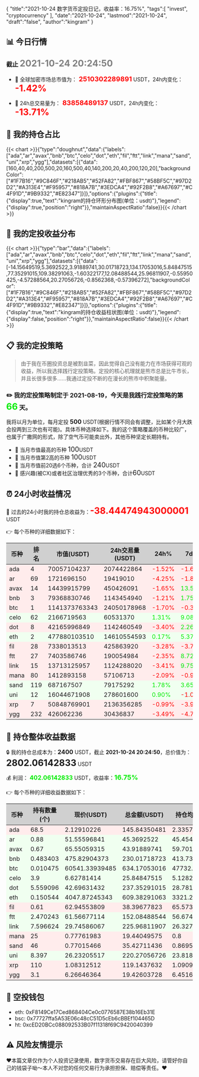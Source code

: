 {
"title":"2021-10-24 数字货币定投日记，收益率：16.75%",
"tags":[
"invest",
"cryptocurrency"
],
"date":"2021-10-24",
"lastmod":"2021-10-24",
"draft":"false",
"author":"kingram"
}

##  📊 今日行情
### 截止 <font color=grey size=5 >**2021-10-24 20:24:50**</font>
- 🍖 全球加密市场总市值为：<font color=#FF0000 size=4 > **2510302289891**</font> USDT，24h内变化：<font color=#FF0000 size=5 > **-1.42%**</font>

- 🍤 24h总交易量为：<font color=#FF0000 size=4 > **83858489137**</font> USDT，24h内变化：<font color=#FF0000 size=5 > **-13.71%**</font>

## 🎨 我的持仓占比
{{< chart >}}{"type":"doughnut","data":{"labels":["ada","ar","avax","bnb","btc","celo","dot","eth","fil","ftt","link","mana","sand","uni","xrp","ygg"],"datasets":[{"data":[160,40,40,200,500,20,160,500,40,140,200,20,40,200,120,20],"backgroundColor":["#1F7B16","#9C846F","#218AB5","#52FA82","#FBF867","#58BF5C","#97D2D2","#A313E4","#F95957","#818A7B","#3EDCA4","#92F2B8","#A67697","#C4F91D","#9B9332","#E82347"]}]},"options":{"plugins":{"title":{"display":true,"text":"kingram的持仓环形分布图(单位：usdt)"},"legend":{"display":true,"position":"right"}},"maintainAspectRatio":false}}{{< /chart >}}

## 🍺 我的定投收益分布
{{< chart >}}{"type":"bar","data":{"labels":["ada","ar","avax","bnb","btc","celo","dot","eth","fil","ftt","link","mana","sand","uni","xrp","ygg"],"datasets":[{"data":[-14.15649519,5.3692522,3.91889741,30.01718723,134.17053016,5.84847515,77.35291015,109.38291063,-1.60322177,12.08488544,25.96811907,-0.55950425,-4.57288564,20.27056726,-0.8562368,-0.57396272],"backgroundColor":["#1F7B16","#9C846F","#218AB5","#52FA82","#FBF867","#58BF5C","#97D2D2","#A313E4","#F95957","#818A7B","#3EDCA4","#92F2B8","#A67697","#C4F91D","#9B9332","#E82347"]}]},"options":{"plugins":{"title":{"display":true,"text":"kingram的持仓收益柱状图(单位：usdt)"},"legend":{"display":false,"position":"right"}},"maintainAspectRatio":false}}{{< /chart >}}

## 📋 我的定投策略

> 由于我在币圈投资总是被割韭菜，因此觉得自己没有能力在市场获得可观的收益，所以我选择践行定投策略。定投的核心机理就是熊市总是比牛市长，并且长很多很多……我通过定投不断的在漫长的熊市中积聚能量。

### ✏️ 我的定投策略制定于 **2021-08-19**，今天是我践行定投策略的第<font color=#00EC00 size=5 > **66**</font> 天。
我将以月为单位，每月定投 <font size=3 ><strong> 500 </strong></font> USDT(根据行情不同会有调整，比如某个月大跌会投两到三次也有可能)。具体币种选择如下。我的这个策略覆盖的币种比较广，也属于广撒网的形式，除了空气币可能卖出外，其他币种坚定长期持有。

- 🥇 当月市值最高的币种 <font size=4 >100</font>USDT
- 🥈 当月市值第2高的币种 <font size=4 >100</font>USDT
- 🥉 当月市值前20选6个币种，合计 <font size=4 >240</font>USDT
- 🏅 感兴趣(被CX)或者社区治理优秀的3个币种，合计<font size=4 >60</font>USDT

## ⏰ 24小时收益情况
📌 过去的24小时我的持仓总收益为：<font color=#FF0000 size=5 >**-38.44474943000001**</font> USDT

👉 每个币种的详细数据如下：
<table>
    <thead><tr bgcolor="#d0d0d0" ><th>币种</th><th>排名</th><th>市值(USDT)</th><th>24h交易量(USDT)</th><th>24h%</th><th>7d%</th><th>24h收益</th></tr></thead>
    <tbody>
    <tr>
        <td bgcolor=#FFECEC>ada</td>
        <td bgcolor=#FFECEC>4</td>
        <td bgcolor=#FFECEC>70057104237</td>
        <td bgcolor=#FFECEC>2074422864</td>
        <td bgcolor=#FFECEC><font color=#FF0000>-1.52%</font></td>
        <td bgcolor=#FFECEC><font color=#FF0000>-1.67%</font></td>
        <td bgcolor=#FFECEC><font color=#FF0000 size=3 ><strong>-2.24944096</strong></font></td>
    </tr>
    <tr>
        <td bgcolor=#FFECEC>ar</td>
        <td bgcolor=#FFECEC>69</td>
        <td bgcolor=#FFECEC>1721696150</td>
        <td bgcolor=#FFECEC>19419010</td>
        <td bgcolor=#FFECEC><font color=#FF0000>-4.25%</font></td>
        <td bgcolor=#FFECEC><font color=#FF0000>-1.81%</font></td>
        <td bgcolor=#FFECEC><font color=#FF0000 size=3 ><strong>-2.01575621</strong></font></td>
    </tr>
    <tr>
        <td bgcolor=#FFECEC>avax</td>
        <td bgcolor=#FFECEC>14</td>
        <td bgcolor=#FFECEC>14439915799</td>
        <td bgcolor=#FFECEC>450426091</td>
        <td bgcolor=#FFECEC><font color=#FF0000>-1.65%</font></td>
        <td bgcolor=#FFECEC><font color=#00EC00>13.58%</font></td>
        <td bgcolor=#FFECEC><font color=#FF0000 size=3 ><strong>-0.73806932</strong></font></td>
    </tr>
    <tr>
        <td bgcolor=#FFECEC>bnb</td>
        <td bgcolor=#FFECEC>3</td>
        <td bgcolor=#FFECEC>79368830746</td>
        <td bgcolor=#FFECEC>1143454940</td>
        <td bgcolor=#FFECEC><font color=#FF0000>-1.21%</font></td>
        <td bgcolor=#FFECEC><font color=#00EC00>1.75%</font></td>
        <td bgcolor=#FFECEC><font color=#FF0000 size=3 ><strong>-2.82451074</strong></font></td>
    </tr>
    <tr>
        <td bgcolor=#FFECEC>btc</td>
        <td bgcolor=#FFECEC>1</td>
        <td bgcolor=#FFECEC>1141373763343</td>
        <td bgcolor=#FFECEC>24050178968</td>
        <td bgcolor=#FFECEC><font color=#FF0000>-1.70%</font></td>
        <td bgcolor=#FFECEC><font color=#FF0000>-0.36%</font></td>
        <td bgcolor=#FFECEC><font color=#FF0000 size=3 ><strong>-10.96761222</strong></font></td>
    </tr>
    <tr>
        <td bgcolor=#F0FFF0>celo</td>
        <td bgcolor=#F0FFF0>62</td>
        <td bgcolor=#F0FFF0>2166719563</td>
        <td bgcolor=#F0FFF0>60531370</td>
        <td bgcolor=#F0FFF0><font color=#00EC00>1.31%</font></td>
        <td bgcolor=#F0FFF0><font color=#00EC00>9.08%</font></td>
        <td bgcolor=#F0FFF0><font color=#00EC00 size=3 ><strong>0.33488988</strong></font></td>
    </tr>
    <tr>
        <td bgcolor=#FFECEC>dot</td>
        <td bgcolor=#FFECEC>8</td>
        <td bgcolor=#FFECEC>42165996849</td>
        <td bgcolor=#FFECEC>1142460549</td>
        <td bgcolor=#FFECEC><font color=#FF0000>-3.40%</font></td>
        <td bgcolor=#FFECEC><font color=#00EC00>2.26%</font></td>
        <td bgcolor=#FFECEC><font color=#FF0000 size=3 ><strong>-8.34565969</strong></font></td>
    </tr>
    <tr>
        <td bgcolor=#F0FFF0>eth</td>
        <td bgcolor=#F0FFF0>2</td>
        <td bgcolor=#F0FFF0>477880103510</td>
        <td bgcolor=#F0FFF0>14610554593</td>
        <td bgcolor=#F0FFF0><font color=#00EC00>0.17%</font></td>
        <td bgcolor=#F0FFF0><font color=#00EC00>5.37%</font></td>
        <td bgcolor=#F0FFF0><font color=#00EC00 size=3 ><strong>1.01724081</strong></font></td>
    </tr>
    <tr>
        <td bgcolor=#FFECEC>fil</td>
        <td bgcolor=#FFECEC>28</td>
        <td bgcolor=#FFECEC>7338013513</td>
        <td bgcolor=#FFECEC>425863920</td>
        <td bgcolor=#FFECEC><font color=#FF0000>-3.28%</font></td>
        <td bgcolor=#FFECEC><font color=#FF0000>-3.73%</font></td>
        <td bgcolor=#FFECEC><font color=#FF0000 size=3 ><strong>-1.30236632</strong></font></td>
    </tr>
    <tr>
        <td bgcolor=#FFECEC>ftt</td>
        <td bgcolor=#FFECEC>27</td>
        <td bgcolor=#FFECEC>7403586746</td>
        <td bgcolor=#FFECEC>190054984</td>
        <td bgcolor=#FFECEC><font color=#FF0000>-2.35%</font></td>
        <td bgcolor=#FFECEC><font color=#00EC00>8.72%</font></td>
        <td bgcolor=#FFECEC><font color=#FF0000 size=3 ><strong>-3.66024209</strong></font></td>
    </tr>
    <tr>
        <td bgcolor=#FFECEC>link</td>
        <td bgcolor=#FFECEC>15</td>
        <td bgcolor=#FFECEC>13713125957</td>
        <td bgcolor=#FFECEC>1124288020</td>
        <td bgcolor=#FFECEC><font color=#FF0000>-3.41%</font></td>
        <td bgcolor=#FFECEC><font color=#00EC00>9.75%</font></td>
        <td bgcolor=#FFECEC><font color=#FF0000 size=3 ><strong>-7.96640165</strong></font></td>
    </tr>
    <tr>
        <td bgcolor=#FFECEC>mana</td>
        <td bgcolor=#FFECEC>80</td>
        <td bgcolor=#FFECEC>1412893158</td>
        <td bgcolor=#FFECEC>57106713</td>
        <td bgcolor=#FFECEC><font color=#FF0000>-2.09%</font></td>
        <td bgcolor=#FFECEC><font color=#FF0000>-0.91%</font></td>
        <td bgcolor=#FFECEC><font color=#FF0000 size=3 ><strong>-0.41560374</strong></font></td>
    </tr>
    <tr>
        <td bgcolor=#F0FFF0>sand</td>
        <td bgcolor=#F0FFF0>119</td>
        <td bgcolor=#F0FFF0>687167507</td>
        <td bgcolor=#F0FFF0>79175292</td>
        <td bgcolor=#F0FFF0><font color=#00EC00>1.78%</font></td>
        <td bgcolor=#F0FFF0><font color=#00EC00>3.65%</font></td>
        <td bgcolor=#F0FFF0><font color=#00EC00 size=3 ><strong>0.61907158</strong></font></td>
    </tr>
    <tr>
        <td bgcolor=#F0FFF0>uni</td>
        <td bgcolor=#F0FFF0>12</td>
        <td bgcolor=#F0FFF0>16044671908</td>
        <td bgcolor=#F0FFF0>278601600</td>
        <td bgcolor=#F0FFF0><font color=#00EC00>0.90%</font></td>
        <td bgcolor=#F0FFF0><font color=#FF0000>-1.00%</font></td>
        <td bgcolor=#F0FFF0><font color=#00EC00 size=3 ><strong>1.96183531</strong></font></td>
    </tr>
    <tr>
        <td bgcolor=#FFECEC>xrp</td>
        <td bgcolor=#FFECEC>7</td>
        <td bgcolor=#FFECEC>50848769901</td>
        <td bgcolor=#FFECEC>2136356285</td>
        <td bgcolor=#FFECEC><font color=#FF0000>-0.99%</font></td>
        <td bgcolor=#FFECEC><font color=#FF0000>-3.96%</font></td>
        <td bgcolor=#FFECEC><font color=#FF0000 size=3 ><strong>-1.18957067</strong></font></td>
    </tr>
    <tr>
        <td bgcolor=#FFECEC>ygg</td>
        <td bgcolor=#FFECEC>232</td>
        <td bgcolor=#FFECEC>426062236</td>
        <td bgcolor=#FFECEC>30436837</td>
        <td bgcolor=#FFECEC><font color=#FF0000>-3.49%</font></td>
        <td bgcolor=#FFECEC><font color=#FF0000>-4.74%</font></td>
        <td bgcolor=#FFECEC><font color=#FF0000 size=3 ><strong>-0.7025534</strong></font></td>
    </tr>
    </tbody>
</table>

## 🎯 持仓整体收益数据

🔒 我的持仓总成本为：<font size=3 >**2400**</font> USDT，截止 **2021-10-24 20:24:50**，总价值为：<font  size=5 >**2802.06142833**</font> USDT

💰 利润： <font color=#00EC00 size=3 >**402.06142833**</font> USDT，收益率：<font color=#00EC00 size=4 >**16.75%**</font>

👉 每个币种的详细收益数据如下：

<table>
    <thead><tr bgcolor="#d0d0d0" ><th>币种</th><th>持有数量(个)</th><th>现价(USDT)</th><th>总金额(USDT)</th><th>持仓均价(USDT)</th><th>成本(USDT)</th><th>利润(USDT)</th><th>收益率</th></tr></thead>
    <tbody>
    <tr>
        <td bgcolor=#FFECEC>ada</td>
        <td bgcolor=#FFECEC>68.5</td>
        <td bgcolor=#FFECEC>2.12910226</td>
        <td bgcolor=#FFECEC>145.84350481</td>
        <td bgcolor=#FFECEC>2.33576642</td>
        <td bgcolor=#FFECEC>160</td>
        <td bgcolor=#FFECEC>-14.15649519</td>
        <td bgcolor=#FFECEC><font color=#FF0000 size=3 ><strong>-8.85%</strong></font></td>
    </tr>
    <tr>
        <td bgcolor=#F0FFF0>ar</td>
        <td bgcolor=#F0FFF0>0.88</td>
        <td bgcolor=#F0FFF0>51.55596841</td>
        <td bgcolor=#F0FFF0>45.3692522</td>
        <td bgcolor=#F0FFF0>45.45454545</td>
        <td bgcolor=#F0FFF0>40</td>
        <td bgcolor=#F0FFF0>5.3692522</td>
        <td bgcolor=#F0FFF0><font color=#00EC00 size=3 ><strong>13.42%</strong></font></td>
    </tr>
    <tr>
        <td bgcolor=#F0FFF0>avax</td>
        <td bgcolor=#F0FFF0>0.67</td>
        <td bgcolor=#F0FFF0>65.55059315</td>
        <td bgcolor=#F0FFF0>43.91889741</td>
        <td bgcolor=#F0FFF0>59.70149254</td>
        <td bgcolor=#F0FFF0>40</td>
        <td bgcolor=#F0FFF0>3.91889741</td>
        <td bgcolor=#F0FFF0><font color=#00EC00 size=3 ><strong>9.80%</strong></font></td>
    </tr>
    <tr>
        <td bgcolor=#F0FFF0>bnb</td>
        <td bgcolor=#F0FFF0>0.483403</td>
        <td bgcolor=#F0FFF0>475.82904373</td>
        <td bgcolor=#F0FFF0>230.01718723</td>
        <td bgcolor=#F0FFF0>413.73346876</td>
        <td bgcolor=#F0FFF0>200</td>
        <td bgcolor=#F0FFF0>30.01718723</td>
        <td bgcolor=#F0FFF0><font color=#00EC00 size=3 ><strong>15.01%</strong></font></td>
    </tr>
    <tr>
        <td bgcolor=#F0FFF0>btc</td>
        <td bgcolor=#F0FFF0>0.010475</td>
        <td bgcolor=#F0FFF0>60541.33939485</td>
        <td bgcolor=#F0FFF0>634.17053016</td>
        <td bgcolor=#F0FFF0>47732.69689737</td>
        <td bgcolor=#F0FFF0>500</td>
        <td bgcolor=#F0FFF0>134.17053016</td>
        <td bgcolor=#F0FFF0><font color=#00EC00 size=3 ><strong>26.83%</strong></font></td>
    </tr>
    <tr>
        <td bgcolor=#F0FFF0>celo</td>
        <td bgcolor=#F0FFF0>3.9</td>
        <td bgcolor=#F0FFF0>6.62781414</td>
        <td bgcolor=#F0FFF0>25.84847515</td>
        <td bgcolor=#F0FFF0>5.12820513</td>
        <td bgcolor=#F0FFF0>20</td>
        <td bgcolor=#F0FFF0>5.84847515</td>
        <td bgcolor=#F0FFF0><font color=#00EC00 size=3 ><strong>29.24%</strong></font></td>
    </tr>
    <tr>
        <td bgcolor=#F0FFF0>dot</td>
        <td bgcolor=#F0FFF0>5.559096</td>
        <td bgcolor=#F0FFF0>42.69631432</td>
        <td bgcolor=#F0FFF0>237.35291015</td>
        <td bgcolor=#F0FFF0>28.78165802</td>
        <td bgcolor=#F0FFF0>160</td>
        <td bgcolor=#F0FFF0>77.35291015</td>
        <td bgcolor=#F0FFF0><font color=#00EC00 size=3 ><strong>48.35%</strong></font></td>
    </tr>
    <tr>
        <td bgcolor=#F0FFF0>eth</td>
        <td bgcolor=#F0FFF0>0.150544</td>
        <td bgcolor=#F0FFF0>4047.87245343</td>
        <td bgcolor=#F0FFF0>609.38291063</td>
        <td bgcolor=#F0FFF0>3321.28812839</td>
        <td bgcolor=#F0FFF0>500</td>
        <td bgcolor=#F0FFF0>109.38291063</td>
        <td bgcolor=#F0FFF0><font color=#00EC00 size=3 ><strong>21.88%</strong></font></td>
    </tr>
    <tr>
        <td bgcolor=#FFECEC>fil</td>
        <td bgcolor=#FFECEC>0.61</td>
        <td bgcolor=#FFECEC>62.94553809</td>
        <td bgcolor=#FFECEC>38.39677823</td>
        <td bgcolor=#FFECEC>65.57377049</td>
        <td bgcolor=#FFECEC>40</td>
        <td bgcolor=#FFECEC>-1.60322177</td>
        <td bgcolor=#FFECEC><font color=#FF0000 size=3 ><strong>-4.01%</strong></font></td>
    </tr>
    <tr>
        <td bgcolor=#F0FFF0>ftt</td>
        <td bgcolor=#F0FFF0>2.470243</td>
        <td bgcolor=#F0FFF0>61.56677114</td>
        <td bgcolor=#F0FFF0>152.08488544</td>
        <td bgcolor=#F0FFF0>56.67458627</td>
        <td bgcolor=#F0FFF0>140</td>
        <td bgcolor=#F0FFF0>12.08488544</td>
        <td bgcolor=#F0FFF0><font color=#00EC00 size=3 ><strong>8.63%</strong></font></td>
    </tr>
    <tr>
        <td bgcolor=#F0FFF0>link</td>
        <td bgcolor=#F0FFF0>7.596624</td>
        <td bgcolor=#F0FFF0>29.74586067</td>
        <td bgcolor=#F0FFF0>225.96811907</td>
        <td bgcolor=#F0FFF0>26.32748442</td>
        <td bgcolor=#F0FFF0>200</td>
        <td bgcolor=#F0FFF0>25.96811907</td>
        <td bgcolor=#F0FFF0><font color=#00EC00 size=3 ><strong>12.98%</strong></font></td>
    </tr>
    <tr>
        <td bgcolor=#FFECEC>mana</td>
        <td bgcolor=#FFECEC>25</td>
        <td bgcolor=#FFECEC>0.77761983</td>
        <td bgcolor=#FFECEC>19.44049575</td>
        <td bgcolor=#FFECEC>0.8</td>
        <td bgcolor=#FFECEC>20</td>
        <td bgcolor=#FFECEC>-0.55950425</td>
        <td bgcolor=#FFECEC><font color=#FF0000 size=3 ><strong>-2.80%</strong></font></td>
    </tr>
    <tr>
        <td bgcolor=#FFECEC>sand</td>
        <td bgcolor=#FFECEC>46</td>
        <td bgcolor=#FFECEC>0.77015466</td>
        <td bgcolor=#FFECEC>35.42711436</td>
        <td bgcolor=#FFECEC>0.86956522</td>
        <td bgcolor=#FFECEC>40</td>
        <td bgcolor=#FFECEC>-4.57288564</td>
        <td bgcolor=#FFECEC><font color=#FF0000 size=3 ><strong>-11.43%</strong></font></td>
    </tr>
    <tr>
        <td bgcolor=#F0FFF0>uni</td>
        <td bgcolor=#F0FFF0>8.397</td>
        <td bgcolor=#F0FFF0>26.23205517</td>
        <td bgcolor=#F0FFF0>220.27056726</td>
        <td bgcolor=#F0FFF0>23.81803025</td>
        <td bgcolor=#F0FFF0>200</td>
        <td bgcolor=#F0FFF0>20.27056726</td>
        <td bgcolor=#F0FFF0><font color=#00EC00 size=3 ><strong>10.14%</strong></font></td>
    </tr>
    <tr>
        <td bgcolor=#FFECEC>xrp</td>
        <td bgcolor=#FFECEC>110</td>
        <td bgcolor=#FFECEC>1.08312512</td>
        <td bgcolor=#FFECEC>119.1437632</td>
        <td bgcolor=#FFECEC>1.09090909</td>
        <td bgcolor=#FFECEC>120</td>
        <td bgcolor=#FFECEC>-0.8562368</td>
        <td bgcolor=#FFECEC><font color=#FF0000 size=3 ><strong>-0.71%</strong></font></td>
    </tr>
    <tr>
        <td bgcolor=#FFECEC>ygg</td>
        <td bgcolor=#FFECEC>3.1</td>
        <td bgcolor=#FFECEC>6.26646364</td>
        <td bgcolor=#FFECEC>19.42603728</td>
        <td bgcolor=#FFECEC>6.4516129</td>
        <td bgcolor=#FFECEC>20</td>
        <td bgcolor=#FFECEC>-0.57396272</td>
        <td bgcolor=#FFECEC><font color=#FF0000 size=3 ><strong>-2.87%</strong></font></td>
    </tr>
    </tbody>
</table>

## 🤞 空投钱包
- eth: 0xF8149Ce17Ced868404Ce0c0776587E38b16Eb31E
- bsc: 0x77727ffa5A53E06c48cC51D5cEb6cBBEf104465D
- ht: 0xcED20BCc088092533B07f11318f69C9420040399

## ⚠️ 风险友情提示
❤️本篇文章仅作为个人投资记录使用，数字货币交易存在巨大风险，请管好你自己的钱袋子呦～本人不对您的任何交易行为承担担保、赔偿等责任。❤️